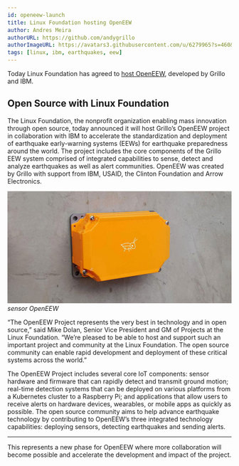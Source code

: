 ```yaml
---
id: openeew-launch
title: Linux Foundation hosting OpenEEW
author: Andres Meira
authorURL: https://github.com/andygrillo
authorImageURL: https://avatars3.githubusercontent.com/u/6279965?s=460&u=0d3e58166d54c97bed1c895785be0adbdfdec2e3&v=4
tags: [linux, ibm, earthquakes, eew]
---
```


Today Linux Foundation has agreed to [host OpenEEW](https://www.linuxfoundation.org/press-release/2020/08/the-linux-foundation-grillo-and-ibm-announce-new-earthquake-early-warning-open-source-project/), developed by Grillo and IBM.

<!--truncate-->

## Open Source with Linux Foundation

The Linux Foundation, the nonprofit organization enabling mass innovation through open source, today announced it will host Grillo’s OpenEEW project in collaboration with IBM to accelerate the standardization and deployment of earthquake early-warning systems (EEWs) for earthquake preparedness around the world. The project includes the core components of the Grillo EEW system comprised of integrated capabilities to sense, detect and analyze earthquakes as well as alert communities. OpenEEW was created by Grillo with support from IBM, USAID, the Clinton Foundation and Arrow Electronics.

![OpenEEW sensor](/blog/sensor-ibm.jpg)_sensor OpenEEW_

“The OpenEEW Project represents the very best in technology and in open source,” said Mike Dolan, Senior Vice President and GM of Projects at the Linux Foundation. “We’re pleased to be able to host and support such an important project and community at the Linux Foundation. The open source community can enable rapid development and deployment of these critical systems across the world.”

The OpenEEW Project includes several core IoT components: sensor hardware and firmware that can rapidly detect and transmit ground motion; real-time detection systems that can be deployed on various platforms from a Kubernetes cluster to a Raspberry Pi; and applications that allow users to receive alerts on hardware devices, wearables, or mobile apps as quickly as possible. The open source community aims to help advance earthquake technology by contributing to OpenEEW’s three integrated technology capabilities: deploying sensors, detecting earthquakes and sending alerts.

---

This represents a new phase for OpenEEW where more collaboration will become possible and accelerate the development and impact of the project.
